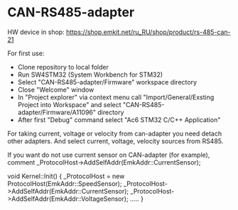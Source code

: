 # CAN-RS485-adapter

HW device in shop:
https://shop.emkit.net/ru_RU/shop/product/rs-485-can-21

For first use:
- Clone repository to local folder
- Run SW4STM32 (System Workbench for STM32)
- Select "CAN-RS485-adapter/Firmware" workspace directory
- Close "Welcome" window
- In "Project explorer" via context menu call "Import/General/Exsting Project into Workspace" and select "CAN-RS485-adapter/Firmware/A11096" directory
- After first "Debug" command select "Ac6 STM32 C/C++ Application" 




For taking current, voltage or velocity from can-adapter you need detach other adapters. And select current, voltage, velocity sources from RS485.

If you want do not use current sensor on CAN-adapter (for example), comment _ProtocolHost->AddSelfAddr(EmkAddr::CurrentSensor);

void Kernel::Init()
{
	_ProtocolHost = new ProtocolHost(EmkAddr::SpeedSensor);
	_ProtocolHost->AddSelfAddr(EmkAddr::CurrentSensor);
	_ProtocolHost->AddSelfAddr(EmkAddr::VoltageSensor);
.....
}
